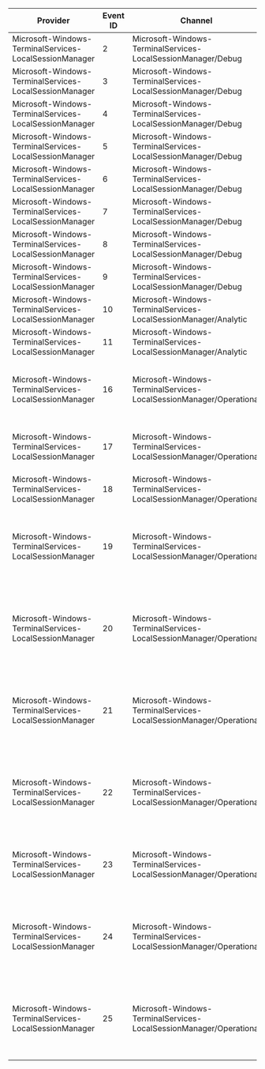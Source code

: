 Provider                                                |  Event ID  |  Channel                                                             |  Message
--------------------------------------------------------|------------|----------------------------------------------------------------------|---------------------------------------------------------------------------------------------------------------------------------
Microsoft-Windows-TerminalServices-LocalSessionManager  |  2         |  Microsoft-Windows-TerminalServices-LocalSessionManager/Debug        |  {message}
Microsoft-Windows-TerminalServices-LocalSessionManager  |  3         |  Microsoft-Windows-TerminalServices-LocalSessionManager/Debug        |  {message}
Microsoft-Windows-TerminalServices-LocalSessionManager  |  4         |  Microsoft-Windows-TerminalServices-LocalSessionManager/Debug        |  {message}
Microsoft-Windows-TerminalServices-LocalSessionManager  |  5         |  Microsoft-Windows-TerminalServices-LocalSessionManager/Debug        |  {message}
Microsoft-Windows-TerminalServices-LocalSessionManager  |  6         |  Microsoft-Windows-TerminalServices-LocalSessionManager/Debug        |  {message}
Microsoft-Windows-TerminalServices-LocalSessionManager  |  7         |  Microsoft-Windows-TerminalServices-LocalSessionManager/Debug        |  {message}
Microsoft-Windows-TerminalServices-LocalSessionManager  |  8         |  Microsoft-Windows-TerminalServices-LocalSessionManager/Debug        |  {message}
Microsoft-Windows-TerminalServices-LocalSessionManager  |  9         |  Microsoft-Windows-TerminalServices-LocalSessionManager/Debug        |  {message}
Microsoft-Windows-TerminalServices-LocalSessionManager  |  10        |  Microsoft-Windows-TerminalServices-LocalSessionManager/Analytic     |
Microsoft-Windows-TerminalServices-LocalSessionManager  |  11        |  Microsoft-Windows-TerminalServices-LocalSessionManager/Analytic     |
Microsoft-Windows-TerminalServices-LocalSessionManager  |  16        |  Microsoft-Windows-TerminalServices-LocalSessionManager/Operational  |  Local Multi-User session manager failed to start. The relevant status code was {Param1}.
Microsoft-Windows-TerminalServices-LocalSessionManager  |  17        |  Microsoft-Windows-TerminalServices-LocalSessionManager/Operational  |  Remote Desktop Service start failed. The relevant status code was {Param1}.
Microsoft-Windows-TerminalServices-LocalSessionManager  |  18        |  Microsoft-Windows-TerminalServices-LocalSessionManager/Operational  |
Microsoft-Windows-TerminalServices-LocalSessionManager  |  19        |  Microsoft-Windows-TerminalServices-LocalSessionManager/Operational  |  Registering with Service Control Manager to monitor Remote Desktop Service status failed with {Param1}, retry in ten minutes.
Microsoft-Windows-TerminalServices-LocalSessionManager  |  20        |  Microsoft-Windows-TerminalServices-LocalSessionManager/Operational  |  Attempt to send {messageName} message to Windows video subsystem failed. The relevant status code was {errorCode}.
Microsoft-Windows-TerminalServices-LocalSessionManager  |  21        |  Microsoft-Windows-TerminalServices-LocalSessionManager/Operational  |  Remote Desktop Services: Session logon succeeded:User: {User}Session ID: {SessionID}Source Network Address: {Address}
Microsoft-Windows-TerminalServices-LocalSessionManager  |  22        |  Microsoft-Windows-TerminalServices-LocalSessionManager/Operational  |  Remote Desktop Services: Shell start notification received:User: {User}Session ID: {SessionID}Source Network Address: {Address}
Microsoft-Windows-TerminalServices-LocalSessionManager  |  23        |  Microsoft-Windows-TerminalServices-LocalSessionManager/Operational  |  Remote Desktop Services: Session logoff succeeded:User: {User}Session ID: {SessionID}
Microsoft-Windows-TerminalServices-LocalSessionManager  |  24        |  Microsoft-Windows-TerminalServices-LocalSessionManager/Operational  |  Remote Desktop Services: Session has been disconnected:User: {User}Session ID: {SessionID}Source Network Address: {Address}
Microsoft-Windows-TerminalServices-LocalSessionManager  |  25        |  Microsoft-Windows-TerminalServices-LocalSessionManager/Operational  |  Remote Desktop Services: Session reconnection succeeded:User: {User}Session ID: {SessionID}Source Network Address: {Address}